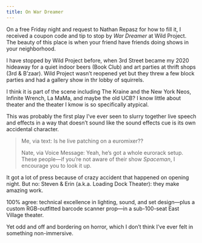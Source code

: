 ```yaml
---
title: On War Dreamer
---
```

On a free Friday night and request to Nathan Repasz for how to fill it, I received a coupon code and tip to stop by _War Dreamer_ at Wild Project. The beauty of this place is when your friend have friends doing shows in your neighborhood.

I have stopped by Wild Project before, when 3rd Street became my 2020 hideaway for a quiet indoor beers (Book Club) and art parties at thrift shops (3rd & B’zaar). Wild Project wasn’t reopened yet but they threw a few block parties and had a gallery show in thr lobby of squirrels.

I think it is part of the scene including The Kraine and the New York Neos, Infinite Wrench, La MaMa, and maybe the old UCB? I know little about theater and the theater I kmow is so specifically atypical.

This was probably the first play I’ve ever seen to slurry together live speech and effects in a way that doesn’t sound like the sound effects cue is its own accidental character.

> Me, via text: Is he live patching on a euromixer??
>
> Nate, via Voice Message: Yeah, he’s got a whole eurorack setup. These people—if you’re not aware of their show _Spaceman_, I encourage you to look it up. 

It got a lot of  press because of crazy accident that happened on opening night. But no: Steven & Erin (a.k.a. Loading Dock Theater): they make amazing work.

100% agree: technical excellence in lighting, sound, and set design—plus a custom RGB-outfitted barcode scanner prop—in a sub-100-seat East Village theater.

Yet odd and off and bordering on horror, which I don’t think I’ve ever felt in something non-immersive.